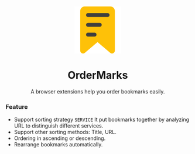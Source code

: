 <p align="center">
  <img src="public/icon128.png" />
</p>

<h1 align="center">OrderMarks</h1>

<p align="center">A browser extensions help you order bookmarks easily.</p>

### Feature
- Support sorting strategy `SERVICE`
  It put bookmarks together by analyzing URL to distinguish different services.
- Support other sorting methods: Title, URL.
- Ordering in ascending or descending.
- Rearrange bookmarks automatically.
